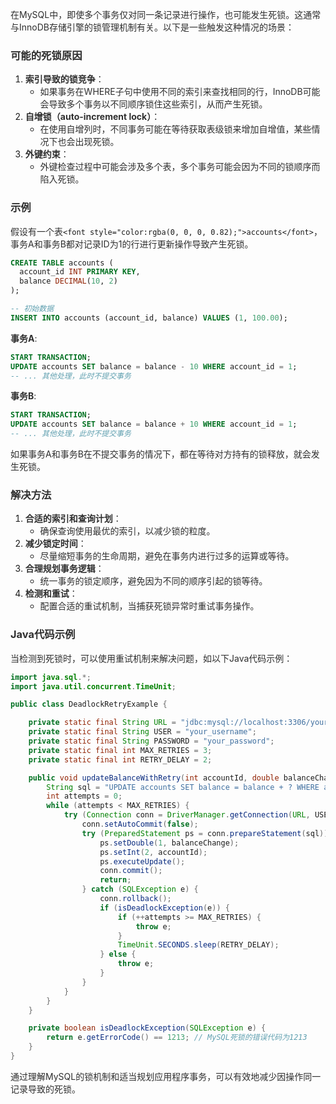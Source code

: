 <font style="color:rgba(0, 0, 0, 0.82);">在MySQL中，即使多个事务仅对同一条记录进行操作，也可能发生死锁。这通常与InnoDB存储引擎的锁管理机制有关。以下是一些触发这种情况的场景：</font>

### <font style="color:rgba(0, 0, 0, 0.82);">可能的死锁原因</font>
1. **<font style="color:rgba(0, 0, 0, 0.82);">索引导致的锁竞争</font>**<font style="color:rgba(0, 0, 0, 0.82);">：</font>
    - <font style="color:rgba(0, 0, 0, 0.82);">如果事务在WHERE子句中使用不同的索引来查找相同的行，InnoDB可能会导致多个事务以不同顺序锁住这些索引，从而产生死锁。</font>
2. **<font style="color:rgba(0, 0, 0, 0.82);">自增锁（auto-increment lock）</font>**<font style="color:rgba(0, 0, 0, 0.82);">：</font>
    - <font style="color:rgba(0, 0, 0, 0.82);">在使用自增列时，不同事务可能在等待获取表级锁来增加自增值，某些情况下也会出现死锁。</font>
3. **<font style="color:rgba(0, 0, 0, 0.82);">外键约束</font>**<font style="color:rgba(0, 0, 0, 0.82);">：</font>
    - <font style="color:rgba(0, 0, 0, 0.82);">外键检查过程中可能会涉及多个表，多个事务可能会因为不同的锁顺序而陷入死锁。</font>

### <font style="color:rgba(0, 0, 0, 0.82);">示例</font>
<font style="color:rgba(0, 0, 0, 0.82);">假设有一个表</font>`<font style="color:rgba(0, 0, 0, 0.82);">accounts</font>`<font style="color:rgba(0, 0, 0, 0.82);">，事务A和事务B都对记录ID为1的行进行更新操作导致产生死锁。</font>

```sql
CREATE TABLE accounts (  
  account_id INT PRIMARY KEY,  
  balance DECIMAL(10, 2)  
);  

-- 初始数据  
INSERT INTO accounts (account_id, balance) VALUES (1, 100.00);
```

**<font style="color:rgba(0, 0, 0, 0.82);">事务A</font>**<font style="color:rgba(0, 0, 0, 0.82);">:</font>

```sql
START TRANSACTION;  
UPDATE accounts SET balance = balance - 10 WHERE account_id = 1;  
-- ... 其他处理，此时不提交事务
```

**<font style="color:rgba(0, 0, 0, 0.82);">事务B</font>**<font style="color:rgba(0, 0, 0, 0.82);">:</font>

```sql
START TRANSACTION;  
UPDATE accounts SET balance = balance + 10 WHERE account_id = 1;  
-- ... 其他处理，此时不提交事务
```

<font style="color:rgba(0, 0, 0, 0.82);">如果事务A和事务B在不提交事务的情况下，都在等待对方持有的锁释放，就会发生死锁。</font>

### <font style="color:rgba(0, 0, 0, 0.82);">解决方法</font>
1. **<font style="color:rgba(0, 0, 0, 0.82);">合适的索引和查询计划</font>**<font style="color:rgba(0, 0, 0, 0.82);">：</font>
    - <font style="color:rgba(0, 0, 0, 0.82);">确保查询使用最优的索引，以减少锁的粒度。</font>
2. **<font style="color:rgba(0, 0, 0, 0.82);">减少锁定时间</font>**<font style="color:rgba(0, 0, 0, 0.82);">：</font>
    - <font style="color:rgba(0, 0, 0, 0.82);">尽量缩短事务的生命周期，避免在事务内进行过多的运算或等待。</font>
3. **<font style="color:rgba(0, 0, 0, 0.82);">合理规划事务逻辑</font>**<font style="color:rgba(0, 0, 0, 0.82);">：</font>
    - <font style="color:rgba(0, 0, 0, 0.82);">统一事务的锁定顺序，避免因为不同的顺序引起的锁等待。</font>
4. **<font style="color:rgba(0, 0, 0, 0.82);">检测和重试</font>**<font style="color:rgba(0, 0, 0, 0.82);">：</font>
    - <font style="color:rgba(0, 0, 0, 0.82);">配置合适的重试机制，当捕获死锁异常时重试事务操作。</font>

### <font style="color:rgba(0, 0, 0, 0.82);">Java代码示例</font>
<font style="color:rgba(0, 0, 0, 0.82);">当检测到死锁时，可以使用重试机制来解决问题，如以下Java代码示例：</font>

```java
import java.sql.*;  
import java.util.concurrent.TimeUnit;  

public class DeadlockRetryExample {  

    private static final String URL = "jdbc:mysql://localhost:3306/your_database";  
    private static final String USER = "your_username";  
    private static final String PASSWORD = "your_password";  
    private static final int MAX_RETRIES = 3;  
    private static final int RETRY_DELAY = 2;  

    public void updateBalanceWithRetry(int accountId, double balanceChange) throws SQLException {  
        String sql = "UPDATE accounts SET balance = balance + ? WHERE account_id = ?";  
        int attempts = 0;  
        while (attempts < MAX_RETRIES) {  
            try (Connection conn = DriverManager.getConnection(URL, USER, PASSWORD)) {  
                conn.setAutoCommit(false);  
                try (PreparedStatement ps = conn.prepareStatement(sql)) {  
                    ps.setDouble(1, balanceChange);  
                    ps.setInt(2, accountId);  
                    ps.executeUpdate();  
                    conn.commit();  
                    return;  
                } catch (SQLException e) {  
                    conn.rollback();  
                    if (isDeadlockException(e)) {  
                        if (++attempts >= MAX_RETRIES) {  
                            throw e;  
                        }  
                        TimeUnit.SECONDS.sleep(RETRY_DELAY);  
                    } else {  
                        throw e;  
                    }  
                }  
            }  
        }  
    }  

    private boolean isDeadlockException(SQLException e) {  
        return e.getErrorCode() == 1213; // MySQL死锁的错误代码为1213  
    }  
}
```

<font style="color:rgba(0, 0, 0, 0.82);">通过理解MySQL的锁机制和适当规划应用程序事务，可以有效地减少因操作同一记录导致的死锁。</font>

